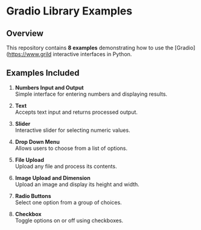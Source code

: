# Gradio Library Examples

## Overview
This repository contains **8 examples** demonstrating how to use the [Gradio](https://www.grild interactive interfaces in Python.

## Examples Included

1. **Numbers Input and Output**  
   Simple interface for entering numbers and displaying results.

2. **Text**  
   Accepts text input and returns processed output.

3. **Slider**  
   Interactive slider for selecting numeric values.

4. **Drop Down Menu**  
   Allows users to choose from a list of options.

5. **File Upload**  
   Upload any file and process its contents.

6. **Image Upload and Dimension**  
   Upload an image and display its height and width.

7. **Radio Buttons**  
   Select one option from a group of choices.

8. **Checkbox**  
   Toggle options on or off using checkboxes.







